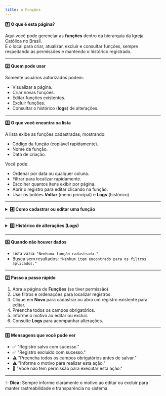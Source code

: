 ```yaml
---
title: ⚙️ Funções
---
```




<summary><strong>1️⃣ O que é esta página?</strong></summary>

Aqui você pode gerenciar as **funções** dentro da hierarquia da Igreja Católica no Brasil.  
É o local para criar, atualizar, excluir e consultar funções, sempre respeitando as permissões e mantendo o histórico registrado.



---


<summary><strong>2️⃣ Quem pode usar</strong></summary>

Somente usuários autorizados podem:
- Visualizar a página.
- Criar novas funções.
- Editar funções existentes.
- Excluir funções.
- Consultar o histórico (**logs**) de alterações.



---


<summary><strong>3️⃣ O que você encontra na lista</strong></summary>

A lista exibe as funções cadastradas, mostrando:
- Código da função (copiável rapidamente).
- Nome da função.
- Data de criação.

Você pode:
- Ordenar por data ou qualquer coluna.
- Filtrar para localizar rapidamente.
- Escolher quantos itens exibir por página.
- Abrir o registro para editar clicando na função.
- Usar os botões **Voltar** (menu principal) e **Logs** (histórico).



---

<details>
<summary><strong>4️⃣ Como cadastrar ou editar uma função</strong></summary>

### **Cadastrar nova função**
1. Clique em **Novo**.
2. Preencha todos os campos obrigatórios.
3. Salve o registro.

### **Editar função existente**
1. Abra o registro desejado.
2. Atualize os campos necessários.
3. Informe o motivo da alteração.
4. Salve.

**Campos na edição**
- **Código ID** *(somente leitura, gerado automaticamente)*
- **Função** *(obrigatório)*
- **Opção de marcação:** Pode ser realizada por um leigo  
  > Como leigos não possuem graus de ordenação, somente poderão exercer funções que tenham esta opção habilitada.
- **Observações**

### **Excluir função**
1. Selecione o registro.
2. Clique em **Excluir**.
3. Informe o motivo.
4. Confirme.

</details>

---

<details>
<summary><strong>5️⃣ Histórico de alterações (Logs)</strong></summary>

Nos logs você encontra:
- Data e hora da ação.
- Usuário que realizou a alteração.
- Tipo de ação (criação, edição, exclusão).
- Motivo informado.

Acesso:
- Na lista, botão **Logs** ao lado do registro.
- No formulário aberto, botão **Logs** no topo.

</details>

---


<summary><strong>6️⃣ Quando não houver dados</strong></summary>

- Lista vazia: `"Nenhuma função cadastrada."`
- Busca sem resultados: `"Nenhum item encontrado para os filtros aplicados."`



---


<summary><strong>7️⃣ Passo a passo rápido</strong></summary>

1. Abra a página de **Funções** (se tiver permissão).  
2. Use filtros e ordenações para localizar registros.  
3. Clique em **Novo** para cadastrar ou abra um registro existente para editar.  
4. Preencha todos os campos obrigatórios.  
5. Informe o motivo ao editar ou excluir.  
6. Consulte **Logs** para acompanhar alterações.



---


<summary><strong>8️⃣ Mensagens que você pode ver</strong></summary>

- ✅ "Registro salvo com sucesso."
- ✅ "Registro excluído com sucesso."
- ⚠️ "Preencha todos os campos obrigatórios antes de salvar."
- ⚠️ "Informe o motivo para realizar esta ação."
- 🚫 "Você não tem permissão para executar esta ação."



---

✨ **Dica:** Sempre informe claramente o motivo ao editar ou excluir para manter rastreabilidade e transparência no sistema.